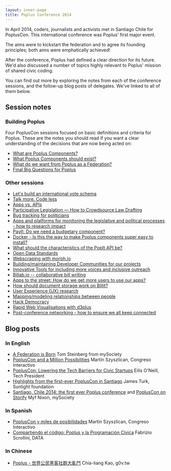 ```yaml
---
layout: inner-page
title: Poplus Conference 2014
---
```

<p class="intro">In April 2014, coders, journalists and activists met in Santiago Chile for PoplusCon. This international conference was Poplus' first major event. </p>

<p class="intro">The aims were to kickstart the federation and to agree its founding principles; both aims were emphatically achieved! </p>

<p class="intro">After the conference, Poplus had defined a clear direction for its future. We'd also discussed a number of topics highly relevant to Poplus' mission of shared civic coding.</p>

<p class="intro">You can find out more by exploring the notes from each of the conference sessions, and the follow-up blog posts of delegates. We've linked to all of them below.</p>

<h2>Session notes</h2>
<h3>Building Poplus</h3>

<p>Four PoplusCon sessions focused on basic definitions and criteria for Poplus. These are the notes you should read if you want a clear understanding of the decisions that are now being acted on:</p>

<ul><li><a href="https://popluscon.hackpad.com/What-are-Poplus-components-yVemaWdWcmI">What are Poplus Components?</a></li>

<li><a href="https://popluscon.hackpad.com/What-Poplus-Components-should-exist-KlZwvmR5ycO">What Poplus Components should exist?</a></li>

<li><a href="https://popluscon.hackpad.com/What-do-we-want-from-Poplus-as-a-Federation-jyIAGVGPG8P">What do we want from Poplus as a Federation?</a></li>

<li><a href="https://popluscon.hackpad.com/Final-Big-Questions-for-Poplus-6EoVyjdlalG">Final Big Questions for Poplus</a></li></ul>

<h3>Other sessions</h3>

<ul><li><a href="https://docs.google.com/a/votainteligente.cl/document/d/1bn6ROajUNvG59POS-nREQI0cDNxSmMAvRLufoEjHbAo/edit">Let's build an international vote schema</a></li>

<li><a href="https://popluscon.hackpad.com/Talk-more.-Code-less-Grey-room-session-1-Tuesday-E9gAXcBOxWO">Talk more. Code less</a></li>

<li><a href="https://popluscon.hackpad.com/Apps-vs.-API-Green-Room-Session-1-lpovmuQzPh4">Apps vs. APIs</a></li>

<li><a href="https://popluscon.hackpad.com/Participative-Legislation-How-to-Crowdsource-Law-Drafting-fIYfLSz34ri">Participative Legislation — How to Crowdsource Law Drafting</a></li>

<li><a href="https://popluscon.hackpad.com/1200-grey-room-Bug-tracking-for-politiciansbillsetc.-uL4Kz6Zmqsl">Bug tracking for politicians</a></li>

<li><a href="https://popluscon.hackpad.com/How-do-we-research-and-assess-success-of-sitesplatforms-in-our-sector-Green-Room-Session-2-sA7bckIL9Go">Apps and platforms for monitoring the legislative and political processes - how to research impact</a></li>

<li><a href="https://popluscon.hackpad.com/PayIt-Do-we-need-a-budgetary-component-USNO15lt57z">PayIt: Do we need a budgetary component?</a></li>

<li><a href="https://popluscon.hackpad.com/Docker-easy-to-install-components-IBqLqc3bZla">Docker - Is this the way to make Poplus components super easy to install?</a></li>

<li><a href="http://hackfoldr.org/poplusconf/hMgGWMQcYWJ">What should the characteristics of the PopIt API be?</a></li>

<li><a href="https://popluscon.hackpad.com/Open-Data-Standards-lnsndBJuB4P">Open Data Standards</a></li>

<li><a href="https://popluscon.hackpad.com/Webscraping-with-morph.io-Grey-Room-Session-1-Wednesday-tddMwTdXjZO">Webscraping with morph.io</a></li>

<li><a href="https://popluscon.hackpad.com/Building-and-maintaining-Developer-Communities-for-our-projects.-Session-1-Day-2-in-the-Pink-Room-IFygxXAaSo5">Building/maintaining Developer Communities for our projects</a></li>

<li><a href="https://docs.google.com/document/d/149Z9ekJhmMKjC4qgCqkUzSy54icvezR0Q2d-TZkxDvI/edit">Innovative Tools for including more voices and inclusive outreach</a></li>

<li><a href="https://popluscon.hackpad.com/Billab.io-collaborative-bill-writing-Grey-Room-Session-2-Wednesday-Sqx7RHl8l5C">Billab.io -- collaborative bill writing</a></li>

<li><a href="https://popluscon.hackpad.com/Apps-to-the-street-How-do-we-get-more-users-to-use-our-apps-Session-2-Day-2-in-the-Pink-Room-I3IzawWR2vo">Apps to the street: How do we get more users to use our apps?</a></li>

<li><a href="https://popluscon.hackpad.com/Getting-the-most-out-of-document-storage-fQCwM97zI6n">How should document storage work on Billit?</a></li>

<li><a href="https://popluscon.hackpad.com/User-Experience-UX-research-Session-3-Grey-Room-Wednesday-7aHLWZW2Ak9">User Experience (UX) research</a></li>

<li><a href="https://popluscon.hackpad.com/Mappingmodeling-relationships-between-people-2n0MfHg5SyB">Mapping/modeling relationships between people</a></li>

<li><a href="https://popluscon.hackpad.com/Hack-Democracy-GQu257potjb">Hack Democracy</a></li>

<li><a href="https://popluscon.hackpad.com/Rapid-Web-Visualisations-with-d3plus-Grey-Room-last-session-Wednesday-XEsMMe0y0tC">Rapid Web Visualisations with d3plus</a></li>

<li><a href="https://popluscon.hackpad.com/Post-conference-networking-session-lpN8N0UAG01">Post-conference networking - how to ensure we all keep connected</a></li></ul>

<h2>Blog posts</h2>
<h3>In English</h3>

<ul><li><a href="http://www.mysociety.org/2014/05/09/a-federation-is-born/">A Federation is Born</a> Tom Steinberg from mySociety</li>

<li><a href="http://www.congresointeractivo.org/popluscon-and-a-millon-possibilities/">PoplusCon and a Million Possibilities</a> Martín Szyszlican, Congreso Interactivo</li>

<li><a href="http://techpresident.com/news/wegov/24982/popluscon-lowering-tech-barriers-civic-startups">PoplusCon: Lowering the Tech Barriers for Civic Startups</a> Eilís O'Neill, Tech President</li>

<li><a href="http://sunlightfoundation.com/blog/2014/05/12/highlights-from-the-first-ever-popluscon-in-santiago/">Highlights from the first-ever PoplusCon in Santiago</a> James Turk, Sunlight foundation</li>

<li><a href="https://www.mysociety.org/2014/05/08/santiago-chile-2014-the-first-poplus-conference/">Santiago, Chile 2014: the first ever Poplus conference</a> and <a href="https://storify.com/myf/the-first-poplus-conference-in-santiago/">PoplusCon on Storify</a> Myf Nixon, mySociety</li></ul>

<h3>In Spanish</h3>

<ul><li><a href="http://www.congresointeractivo.org/latamlab-semana-2-popluscon-y-miles-de-posibilidades/">PoplusCon y miles de posibilidades</a> Martín Szyszlican, Congreso Interactivo</li>

<li><a href="http://www.abrelatam.org/compartiendo-el-codigo-poplus-y-la-programacion-civica/">Compartiendo el código: Poplus y la Programación Cívica</a> Fabrizio Scrollini, DATA</li></ul>

<h3>In Chinese</h3>

<ul><li><a href="http://blog.clkao.org/post/197828/poplus-global-civic-hacking-community">Poplus - 世界公民黑客社群大亂鬥</a> Chia-liang Kao, g0v.tw</li></ul>
